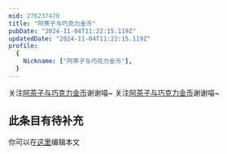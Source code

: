 ```yaml
---
mid: 276237470
title: "阿茶子与巧克力金币"
pubDate: "2024-11-04T11:22:15.119Z"
updatedDate: "2024-11-04T11:22:15.119Z"
profile:
  {
    Nickname: ["阿茶子与巧克力金币"],
  }
---
```


关注[阿茶子与巧克力金币](https://space.bilibili.com/276237470)谢谢喵~ 关注[阿茶子与巧克力金币](https://space.bilibili.com/276237470)谢谢喵~

## 此条目有待补充
你可以在[这里](https://github.com/Yuhanawa/VTuber.ICU-Content/edit/master/v/阿茶子与巧克力金币/index.md)编辑本文
